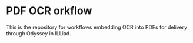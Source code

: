 # PDF OCR orkflow

This is the repository for workflows embedding OCR into PDFs for delivery through Odyssey in ILLiad.
